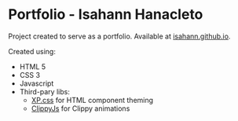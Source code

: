 # Portfolio - Isahann Hanacleto

Project created to serve as a portfolio. Available at [isahann.github.io](https://isahann.github.io).

Created using:

- HTML 5
- CSS 3
- Javascript
- Third-pary libs:
  - [XP.css](https://botoxparty.github.io/XP.css/) for HTML component theming
  - [ClippyJs](https://www.smore.com/clippy-js) for Clippy animations
